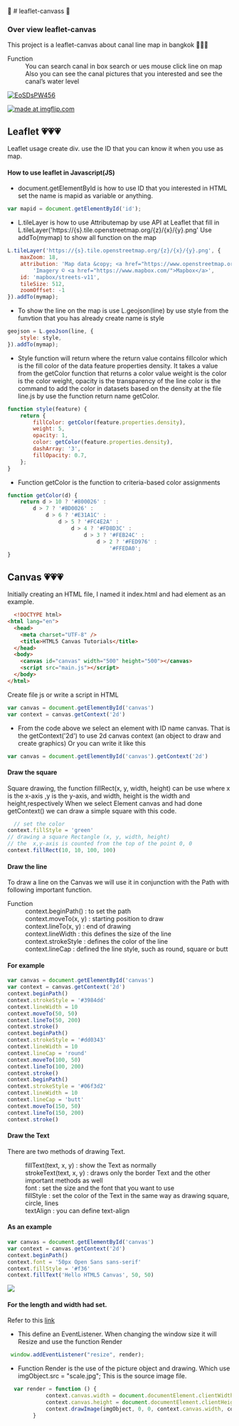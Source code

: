 🌆 # leaflet-canvass 🌆
### Over view leaflet-canvas 
This project is a leaflet-canvas about canal line map in bangkok 💙💙💙
<dl>
  <dt>Function</dt>
  <dd>You can search canal in box search or ues mouse  click line on map</dd>
  <dd>Also you can see the canal pictures that you interested and see the canal’s water level</dd>
</dl>
<a href="https://filezeed.com/ib/EoSDsPW456"><img src="https://filezeed.s3.us-west-1.wasabisys.com/EoSDsPW456.PNG" alt="EoSDsPW456"/></a>

<a href="https://imgflip.com/gif/5ff3ky"><img src="https://i.imgflip.com/5ff3ky.gif" title="made at imgflip.com"/></a>

## Leaflet 💗💗💗

Leaflet usage
create div. use the ID that you can know it when you use as map.

#### How to use leaflet in Javascript(JS)

- document.getElementById is how to use ID that you interested in HTML set the name is mapid as variable or anything.

```javascript
var mapid = document.getElementById('id');
```

- L.tileLayer is how to use Attributemap by use API at Leaflet that fill in L.tileLayer('https://{s}.tile.openstreetmap.org/{z}/{x}/{y}.png'
Use addTo(mymap) to show all function on the map

```javascript
L.tileLayer('https://{s}.tile.openstreetmap.org/{z}/{x}/{y}.png', {
    maxZoom: 18,
    attribution: 'Map data &copy; <a href="https://www.openstreetmap.org/copyright">OpenStreetMap</a> contributors, ' +
        'Imagery © <a href="https://www.mapbox.com/">Mapbox</a>',
    id: 'mapbox/streets-v11',
    tileSize: 512,
    zoomOffset: -1
}).addTo(mymap);
```

- To show the line on the map is use L.geojson(line) by use style from the funvtion that you has already create name is style

```javascript
geojson = L.geoJson(line, {
    style: style,
}).addTo(mymap);
```
- Style function will return where the return value contains fillcolor which is the fill color of the data feature properties density. It takes a value from the getColor function that returns a color value weight is the color is the color weight, opacity is the transparency of the line color is the command to add the color in datasets based on the density at the file line.js by use the function return name getColor.

```javascript
function style(feature) {
    return {
        fillColor: getColor(feature.properties.density),
        weight: 5,
        opacity: 1,
        color: getColor(feature.properties.density),
        dashArray: '3',
        fillOpacity: 0.7,
    };
}
```
- Function getColor is the function to criteria-based color assignments

```javascript
function getColor(d) {
    return d > 10 ? '#800026' :
        d > 7 ? '#BD0026' :
            d > 6 ? '#E31A1C' :
                d > 5 ? '#FC4E2A' :
                    d > 4 ? '#FD8D3C' :
                        d > 3 ? '#FEB24C' :
                            d > 2 ? '#FED976' :
                                '#FFEDA0';
}
```

## Canvas 💗💗💗
Initially creating an HTML file, I named it index.html and had element <canvas> as an example.

```HTML 
  <!DOCTYPE html>
<html lang="en">
  <head>
    <meta charset="UTF-8" />
    <title>HTML5 Canvas Tutorials</title>
  </head>
  <body>
    <canvas id="canvas" width="500" height="500"></canvas>
    <script src="main.js"></script>
  </body>
</html>
```
  
Create file js or write a script in HTML 
  
```javascript
var canvas = document.getElementById('canvas')
var context = canvas.getContext('2d')
```
- From the code above we select an element with ID name canvas. That is <canvas> the getContext('2d') to use 2d canvas context (an object to draw and create graphics)
Or you can write it like this
  
```javascript
var canvas = document.getElementById('canvas').getContext('2d')
```
  
#### Draw the square 
Square drawing, the function fillRect(x, y, width, height) can be use where x is the  x-axis ,y is the y-axis, and width, height is the width and height,respectively When we select Element canvas and had done getContext() we can draw a simple square with this code.
  
```javascript
  // set the color
context.fillStyle = 'green'
// drawing a square Rectangle (x, y, width, height)
// the  x,y-axis is counted from the top of the point 0, 0
context.fillRect(10, 10, 100, 100)
```
  #### Draw the line
To draw a line on the Canvas we will use it in conjunction with the Path with following important function.
  <dl>
  <dt>Function</dt>
  <dd>context.beginPath() : to set the path</dd>
  <dd>context.moveTo(x, y) : starting position to draw</dd>
  <dd>context.lineTo(x, y) : end of drawing</dd>
  <dd>context.lineWidth : this defines the size of the line</dd>
  <dd>context.strokeStyle : defines the color of the line</dd>
  <dd>context.lineCap : defined the line style, such as  round, square or butt</dd>
</dl>

 #### For example
```javascript
var canvas = document.getElementById('canvas')
var context = canvas.getContext('2d')
context.beginPath()
context.strokeStyle = '#3984dd'
context.lineWidth = 10
context.moveTo(50, 50)
context.lineTo(50, 200)
context.stroke()
context.beginPath()
context.strokeStyle = '#dd0343'
context.lineWidth = 10
context.lineCap = 'round'
context.moveTo(100, 50)
context.lineTo(100, 200)
context.stroke()
context.beginPath()
context.strokeStyle = '#06f3d2'
context.lineWidth = 10
context.lineCap = 'butt'
context.moveTo(150, 50)
context.lineTo(150, 200)
context.stroke()
```
#### Draw the Text
There are two methods of drawing Text.

<dl>
  <dd>fillText(text, x, y) : show the  Text as normally </dd>
  <dd>strokeText(text, x, y) : draws only the border Text and the other important methods as well</dd>
  <dd>font : set the size and the font that you want to use</dd>
  <dd>fillStyle : set the color of the Text in the same way as drawing square, circle, lines</dd>
  <dd>textAlign : you can define text-align</dd>
</dl>

 #### As an example
  
```javascript
var canvas = document.getElementById('canvas')
var context = canvas.getContext('2d')
context.beginPath()
context.font = '50px Open Sans sans-serif'
context.fillStyle = '#f36'
context.fillText('Hello HTML5 Canvas', 50, 50)
  ```
  <img src="https://i.stack.imgur.com/5AAyW.png"/>
  
#### For the length and width had set.
Refer to this [link](https://stackoverflow.com/questions/21064101/understanding-offsetwidth-clientwidth-scrollwidth-and-height-respectively)
  
  
  
- This define an EventListener. When changing the window size it will Resize and use the function Render
  
```javascript
 window.addEventListener("resize", render);
```
  
- Function Render is the use of the picture object and drawing. Which use imgObject.src = "scale.jpg"; This is the source image file.
  
```javascript
  var render = function () {
            context.canvas.width = document.documentElement.clientWidth * 0.5;
            context.canvas.height = document.documentElement.clientHeight * 0.5;
            context.drawImage(imgObject, 0, 0, context.canvas.width, context.canvas.height)
        }
```
